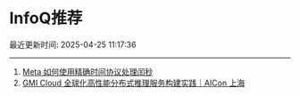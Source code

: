 # InfoQ推荐

最近更新时间: 2025-04-25 11:17:36

--- 
1. [Meta 如何使用精确时间协议处理闰秒](https://www.infoq.cn/article/M0AOo5cutP7jjczaSbgk) 
2. [GMI Cloud 全球化高性能分布式推理服务构建实践｜AICon 上海](https://www.infoq.cn/article/eAEmUY8VDGbv1RHi8TaJ) 
